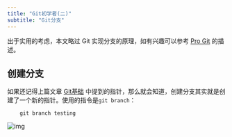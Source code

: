 ```yaml
---
title: "Git初学者(二)"
subtitle: "Git分支"
---
```

出于实用的考虑，本文略过 Git 实现分支的原理，如有兴趣可以参考 [Pro Git](https://git-scm.com/book/zh/v2/Git-%E5%88%86%E6%94%AF-%E5%88%86%E6%94%AF%E7%AE%80%E4%BB%8B) 的描述。
<!--more-->

## 创建分支

如果还记得上篇文章 [Git基础](http://hanfu.space/learning/2015/08/26/git-tutorial/) 中提到的指针，那么就会知道，创建分支其实就是创建了一个新的指针。使用的指令是`git branch`：
```
    git branch testing
```
![img](https://git-scm.com/book/en/v2/book/03-git-branching/images/head-to-master.png "head-to-master") 